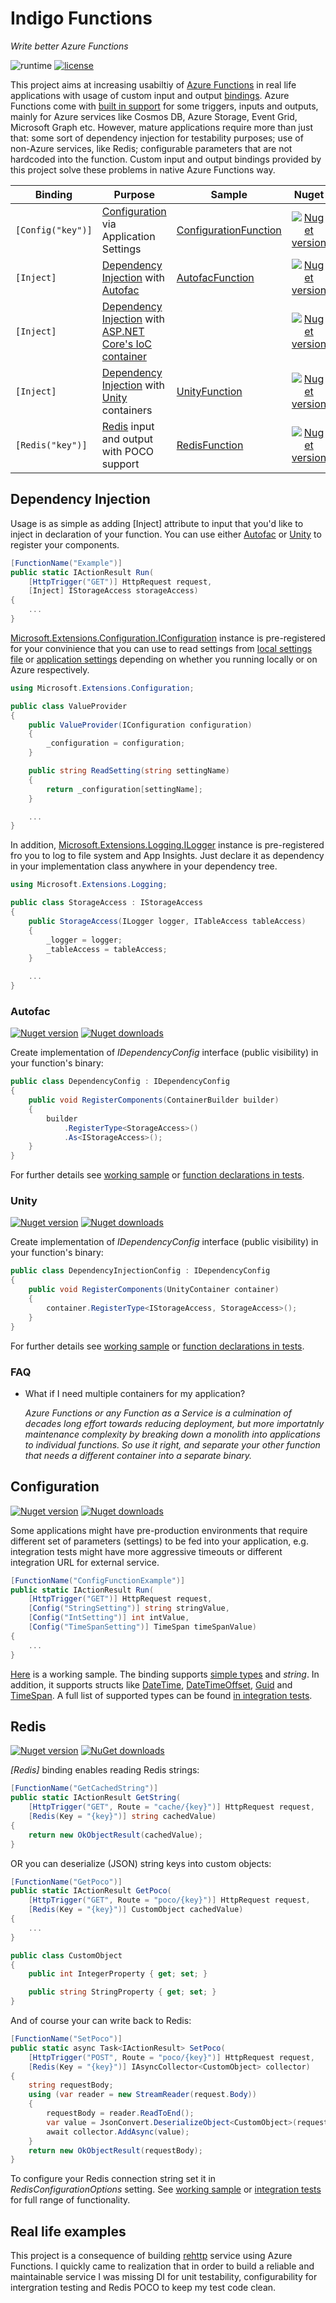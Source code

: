 # Indigo Functions
*Write better Azure Functions*

![runtime](https://img.shields.io/badge/Azure%20Functions-v2-orange.svg)
[![license](https://img.shields.io/github/license/mashape/apistatus.svg)](https://github.com/daulet/Indigo.Functions)

This project aims at increasing usabiltiy of [Azure Functions](https://azure.microsoft.com/en-us/blog/introducing-azure-functions/) in real life applications with usage of custom input and output [bindings](https://github.com/Azure/azure-webjobs-sdk-extensions/wiki/Binding-Extensions-Overview). Azure Functions come with [built in support](https://docs.microsoft.com/en-us/azure/azure-functions/functions-triggers-bindings) for some triggers, inputs and outputs, mainly for Azure services like Cosmos DB, Azure Storage, Event Grid, Microsoft Graph etc. However, mature applications require more than just that: some sort of dependency injection for testability purposes; use of non-Azure services, like Redis; configurable parameters that are not hardcoded into the function. Custom input and output bindings provided by this project solve these problems in native Azure Functions way.

| Binding | Purpose | Sample | Nuget |
| ------- | ------- | ------ |:-----:|
| ```[Config("key")]``` | [Configuration](#configuration) via Application Settings | [ConfigurationFunction](sample/ConfigurationFunctionSample) | [![Nuget version](https://img.shields.io/nuget/dt/Indigo.Functions.Configuration.svg)](https://www.nuget.org/packages/Indigo.Functions.Configuration) |
| ```[Inject]``` | [Dependency Injection](#dependency-injection) with [Autofac](#autofac) | [AutofacFunction](sample/AutofacFunctionSample) | [![Nuget version](https://img.shields.io/nuget/dt/Indigo.Functions.Autofac.svg)](https://www.nuget.org/packages/Indigo.Functions.Autofac) |
| ```[Inject]``` | [Dependency Injection](#dependency-injection) with [ASP.NET Core's IoC container](https://docs.microsoft.com/en-us/aspnet/core/fundamentals/dependency-injection) | | [![Nuget version](https://img.shields.io/nuget/dt/Indigo.Functions.Injection.svg)](https://www.nuget.org/packages/Indigo.Functions.Injection) |
| ```[Inject]``` | [Dependency Injection](#dependency-injection) with [Unity](#unity) containers | [UnityFunction](sample/UnityFunctionSample) |  [![Nuget version](https://img.shields.io/nuget/dt/Indigo.Functions.Unity.svg)](https://www.nuget.org/packages/Indigo.Functions.Unity) |
| ```[Redis("key")]``` | [Redis](#redis) input and output with POCO support | [RedisFunction](sample/RedisFunctionSample) | [![Nuget version](https://img.shields.io/nuget/dt/Indigo.Functions.Redis.svg)](https://www.nuget.org/packages/Indigo.Functions.Redis) |

## Dependency Injection

Usage is as simple as adding [Inject] attribute to input that you'd like to inject in declaration of your function. You can use either [Autofac](#autofac) or [Unity](#unity) to register your components.

```cs
[FunctionName("Example")]
public static IActionResult Run(
    [HttpTrigger("GET")] HttpRequest request,
    [Inject] IStorageAccess storageAccess)
{
    ...
}
```

 [Microsoft.Extensions.Configuration.IConfiguration](https://docs.microsoft.com/en-us/dotnet/api/microsoft.extensions.configuration.iconfiguration) instance is pre-registered for your convinience that you can use to read settings from [local settings file](https://docs.microsoft.com/en-us/azure/azure-functions/functions-run-local#local-settings-file) or [application settings](https://docs.microsoft.com/en-us/azure/azure-functions/functions-how-to-use-azure-function-app-settings#settings) depending on whether you running locally or on Azure respectively.

```cs
using Microsoft.Extensions.Configuration;

public class ValueProvider
{
    public ValueProvider(IConfiguration configuration)
    {
        _configuration = configuration;
    }

    public string ReadSetting(string settingName)
    {
        return _configuration[settingName];
    }

    ...
}
```

 In addition, [Microsoft.Extensions.Logging.ILogger](https://github.com/Azure/azure-functions-host/wiki/ILogger) instance is pre-registered fro you to log to file system and App Insights. Just declare it as dependency in your implementation class anywhere in your dependency tree.

```cs
using Microsoft.Extensions.Logging;

public class StorageAccess : IStorageAccess
{
    public StorageAccess(ILogger logger, ITableAccess tableAccess)
    {
        _logger = logger;
        _tableAccess = tableAccess;
    }

    ...
}
```

### Autofac

[![Nuget version](https://img.shields.io/nuget/v/Indigo.Functions.Autofac.svg)](https://www.nuget.org/packages/Indigo.Functions.Autofac)
[![Nuget downloads](https://img.shields.io/nuget/dt/Indigo.Functions.Autofac.svg)](https://www.nuget.org/packages/Indigo.Functions.Autofac)

Create implementation of *IDependencyConfig* interface (public visibility) in your function's binary:

```cs
public class DependencyConfig : IDependencyConfig
{
    public void RegisterComponents(ContainerBuilder builder)
    {
        builder
            .RegisterType<StorageAccess>()
            .As<IStorageAccess>();
    }
}
```

For further details see [working sample](sample/AutofacFunctionSample) or [function declarations in tests](test/Indigo.Functions.Autofac.IntegrationTests.Target).

### Unity

[![Nuget version](https://img.shields.io/nuget/v/Indigo.Functions.Unity.svg)](https://www.nuget.org/packages/Indigo.Functions.Unity)
[![Nuget downloads](https://img.shields.io/nuget/dt/Indigo.Functions.Unity.svg)](https://www.nuget.org/packages/Indigo.Functions.Unity)

Create implementation of *IDependencyConfig* interface (public visibility) in your function's binary:

```cs
public class DependencyInjectionConfig : IDependencyConfig
{
    public void RegisterComponents(UnityContainer container)
    {
        container.RegisterType<IStorageAccess, StorageAccess>();
    }
}
```

For further details see [working sample](sample/UnityFunctionSample) or [function declarations in tests](test/Indigo.Functions.Unity.IntegrationTests.Target).

### FAQ

* What if I need multiple containers for my application?

    *Azure Functions or any Function as a Service is a culmination of decades long effort towards reducing deployment, but more importatnly maintenance complexity by breaking down a monolith into applications to individual functions. So use it right, and separate your other function that needs a different container into a separate binary.*

## Configuration

[![Nuget version](https://img.shields.io/nuget/v/Indigo.Functions.Configuration.svg)](https://www.nuget.org/packages/Indigo.Functions.Configuration)
[![Nuget downloads](https://img.shields.io/nuget/dt/Indigo.Functions.Configuration.svg)](https://www.nuget.org/packages/Indigo.Functions.Configuration)

Some applications might have pre-production environments that require different set of parameters (settings) to be fed into your application, e.g. integration tests might have more aggressive timeouts or different integration URL for external service.

```cs
[FunctionName("ConfigFunctionExample")]
public static IActionResult Run(
    [HttpTrigger("GET")] HttpRequest request,
    [Config("StringSetting")] string stringValue,
    [Config("IntSetting")] int intValue,
    [Config("TimeSpanSetting")] TimeSpan timeSpanValue)
{
    ...
}
```

[Here](sample/ConfigurationFunctionSample) is a working sample. The binding supports [simple types](https://docs.microsoft.com/en-us/dotnet/csharp/language-reference/keywords/built-in-types-table) and *string*. In addition, it supports structs like [DateTime](https://docs.microsoft.com/en-us/dotnet/api/system.datetime), [DateTimeOffset](https://docs.microsoft.com/en-us/dotnet/api/system.datetimeoffset), [Guid](https://docs.microsoft.com/en-us/dotnet/api/system.guid) and [TimeSpan](https://docs.microsoft.com/en-us/dotnet/api/system.timespan). A full list of supported types can be found [in integration tests](test/Indigo.Functions.Configuration.IntegrationTests.Target/Function.cs).

## Redis

[![Nuget version](https://img.shields.io/nuget/v/Indigo.Functions.Redis.svg)](https://www.nuget.org/packages/Indigo.Functions.Redis)
[![NuGet downloads](https://img.shields.io/nuget/dt/Indigo.Functions.Redis.svg)](https://www.nuget.org/packages/Indigo.Functions.Redis)


*[Redis]* binding enables reading Redis strings:

```cs
[FunctionName("GetCachedString")]
public static IActionResult GetString(
    [HttpTrigger("GET", Route = "cache/{key}")] HttpRequest request,
    [Redis(Key = "{key}")] string cachedValue)
{
    return new OkObjectResult(cachedValue);
}
```

OR you can deserialize (JSON) string keys into custom objects:

```cs
[FunctionName("GetPoco")]
public static IActionResult GetPoco(
    [HttpTrigger("GET", Route = "poco/{key}")] HttpRequest request,
    [Redis(Key = "{key}")] CustomObject cachedValue)
{
    ...
}

public class CustomObject
{
    public int IntegerProperty { get; set; }

    public string StringProperty { get; set; }
}
```

And of course your can write back to Redis:

```cs
[FunctionName("SetPoco")]
public static async Task<IActionResult> SetPoco(
    [HttpTrigger("POST", Route = "poco/{key}")] HttpRequest request,
    [Redis(Key = "{key}")] IAsyncCollector<CustomObject> collector)
{
    string requestBody;
    using (var reader = new StreamReader(request.Body))
    {
        requestBody = reader.ReadToEnd();
        var value = JsonConvert.DeserializeObject<CustomObject>(requestBody);
        await collector.AddAsync(value);
    }
    return new OkObjectResult(requestBody);
}
```

To configure your Redis connection string set it in *RedisConfigurationOptions* setting. See [working sample](sample/RedisFunctionSample) or [integration tests](test/Indigo.Functions.Redis.IntegrationTests.Target) for full range of functionality.

## Real life examples

This project is a consequence of building [rehttp](https://github.com/daulet/rehttp) service using Azure Functions. I quickly came to realization that in order to build a reliable and maintainable service I was missing DI for unit testability, configurability for intergration testing and Redis POCO to keep my test code clean.
